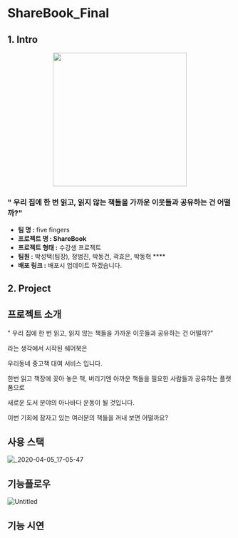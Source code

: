 # ShareBook_Final

## 1. Intro
<p align="center"><img src="https://user-images.githubusercontent.com/55645972/78767385-7f54bf00-79c5-11ea-8e94-91810500297e.png"  width="300" height="300"></p>

### " 우리 집에 한 번 읽고, 읽지 않는 책들을 가까운 이웃들과 공유하는 건 어떨까?"

- **팀 명 :** five fingers
- **프로젝트 명 : ShareBook**
- **프로젝트 형태 :** 수강생 프로젝트
- **팀원 :** 박성택(팀장), 정범진, 박동건, 곽효은, 박동혁  ****
- **배포 링크 :**  배포시 업데이트 하겠습니다.

## 2. Project

## 프로젝트 소개

" 우리 집에 한 번 읽고, 읽지 않는 책들을 가까운 이웃들과 공유하는 건 어떨까?" 

라는 생각에서 시작된 쉐어북은

우리동네  중고책 대여 서비스 입니다.

한번 읽고 책장에 꽂아 놓은 책, 버리기엔 아까운 책들을 필요한 사람들과 공유하는 플랫폼으로

새로운 도서 분야의 아나바다 운동이 될 것입니다.

이번 기회에 잠자고 있는 여러분의 책들을 꺼내 보면 어떨까요?

## 사용 스택
![_2020-04-05_17-05-47](https://user-images.githubusercontent.com/55645972/78765254-b70e3780-79c2-11ea-8aea-ad27f718afca.png)

## 기능플로우
![Untitled](https://user-images.githubusercontent.com/55645972/78765261-b8d7fb00-79c2-11ea-9117-b915256ae124.png)

## 기능 시연

